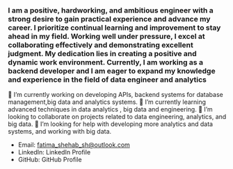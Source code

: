 ### I am a positive, hardworking, and ambitious engineer with a strong desire to gain practical experience and advance my career. I prioritize continual learning and improvement to stay ahead in my field. Working well under pressure, I excel at collaborating effectively and demonstrating excellent judgment. My dedication lies in creating a positive and dynamic work environment. Currently, I am working as a backend developer and I am eager to expand my knowledge and experience in the field of data engineer and analytics


🔭 I’m currently working on developing APIs, backend systems for database management,big data and analytics systems.
🌱 I’m currently learning advanced techniques in data analytics , big data and engineering.
👯 I’m looking to collaborate on projects related to data engineering, analytics, and big data.
🤔 I’m looking for help with developing more analytics and data systems, and working with big data.
- Email: fatima_shehab_sh@outlook.com
- LinkedIn: LinkedIn Profile
- GitHub: GitHub Profile
